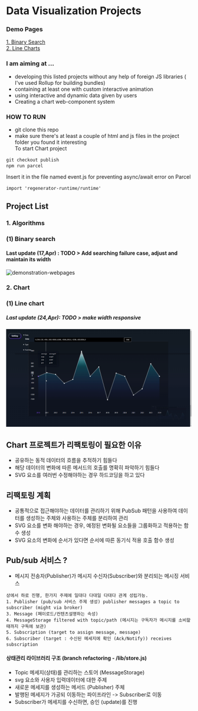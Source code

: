 # Data Visualization Projects 
### <strong> Demo Pages </strong> <br />
<a href="https://pikpokjeon.github.io/JS-Data-Visualization-Project/Algorithms/binarySearch.html">1. Binary Search</a> <br />
<a href="https://pikpokjeon.github.io/JS-Data-Visualization-Project/Charts/index.html">2. Line Charts</a>

### I am aiming at ... 
- developing this listed projects without any help of foreign JS libraries ( I've used Rollup for building bundles)
- containing at least one with custom interactive animation 
- using interactive and dynamic data given by users 
- Creating a chart web-component system

### HOW TO RUN 
- git clone this repo
- make sure there's at least a couple of html and js files in the project folder you found it interesting <br />
To start Chart project
```
git checkout publish
npm run parcel
```

Insert it in the file named event.js for preventing async/await error on Parcel
```
import 'regenerator-runtime/runtime' 

```


## Project List

### 1. Algorithms 
### (1) Binary search
#### Last update (17,Apr) : TODO > Add searching failure case, adjust and maintain its width

![demonstration-webpages](https://github.com/pikpokjeon/JS-Data-Visualization-Project/blob/main/bs.gif)

### 2. Chart 
### (1) Line chart
##### Last update (24,Apr): TODO > make width responsive

![demonstration-webpages](https://github.com/pikpokjeon/JS-Data-Visualization-Project/blob/main/linechart.gif)





## Chart 프로젝트가 리팩토링이 필요한 이유
- 공유하는 동적 데이터의 흐름을 추적하기 힘들다
- 해당 데이터의 변화에 따른 메서드의 호출를 명확히 파악하기 힘들다
- SVG 요소를 여러번 수정해야하는 경우 하드코딩을 하고 있다

## 리팩토링 계획
- 공통적으로 접근해야하는 데이터를 관리하기 위해 PubSub 패턴을 사용하여 데이터를 생성하는 주체와 사용하는 주체를 분리하여 관리
- SVG 요소를 변화 해야하는 경우, 예정된 변화될 요소들을 그룹화하고 적용하는 함수 생성
- SVG 요소의 변화에 순서가 있다면 순서에 따른 동기식 적용 호출 함수 생성

## Pub/sub 서비스 ? 
- 메시지 전송자(Publisher)가 메시지 수신자(Subscriber)와 분리되는 메시징 서비스
```
상에서 하로 진행, 한가지 주제에 일대다 다대일 다대다 관계 성립가능.
1. Publisher (pub/sub 서비스 주제 생성) publisher messages a topic to  subscriber (might via broker)
3. Message (페이로드/컨텐츠설명하는 속성) 
4. MessageStorage filtered with topic/path (메시지는 구독자가 메시지를 소비할 때까지 구독에 보관)
5. Subscription (target to assign message, message)
6. Subscriber (target : 수신된 메세지에 확인 (Ack/Notify)) receives subscription 
```
#### 상태관리 라이브러리 구조 (branch refactoring - /lib/store.js)
- Topic 메세지(상태)를 관리하는 스토어 (MessageStorage)
- svg 요소와 사용자 입력데이터에 대한 주제
- 새로운 메세지를 생성하는 메서드 (Publisher) 주체
- 발행된 메세지가 가공되 이동하는 파이프라인 ->  Subscriber로 이동
- Subscriber가 메세지를 수신하면, 승인 (update)를 진행

